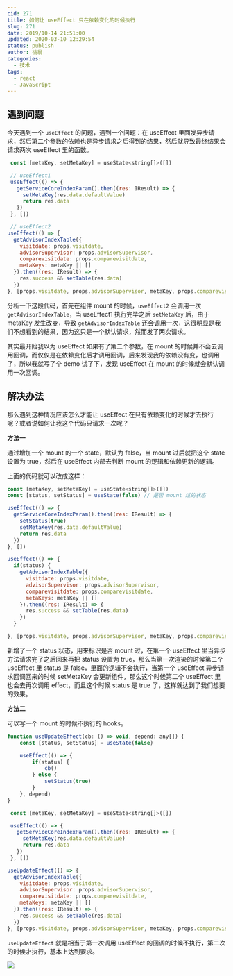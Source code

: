 ```yaml
---
cid: 271
title: 如何让 useEffect 只在依赖变化的时候执行
slug: 271
date: 2019/10-14 21:51:00
updated: 2020-03-10 12:29:54
status: publish
author: 桃翁
categories: 
  - 技术
tags: 
  - react
  - JavaScript
---
```



## 遇到问题

今天遇到一个 `useEffect` 的问题，遇到一个问题：在 useEffect 里面发异步请求，然后第二个参数的依赖也是异步请求之后得到的结果，然后就导致最终结果会请求两次 useEffect 里的函数。

```js
 const [metaKey, setMetaKey] = useState<string[]>([])

 // useEffect1
 useEffect(() => {
   getServiceCoreIndexParam().then((res: IResult) => {
     setMetaKey(res.data.defaultValue)
     return res.data
   })
 }, [])

 // useEffect2
useEffect(() => {
  getAdvisorIndexTable({
    visitdate: props.visitdate,
    advisorSupervisor: props.advisorSupervisor,
    comparevisitdate: props.comparevisitdate,
    metaKeys: metaKey || []
  }).then((res: IResult) => {
    res.success && setTable(res.data)
  })
}, [props.visitdate, props.advisorSupervisor, metaKey, props.comparevisitdate])
```

分析一下这段代码，首先在组件 mount 的时候，`useEffect2` 会调用一次 `getAdvisorIndexTable`，当 useEffect1 执行完毕之后 `setMetaKey` 后，由于 metaKey 发生改变，导致 `getAdvisorIndexTable` 还会调用一次，这很明显是我们不想看到的结果，因为这只是一个默认请求，然而发了两次请求。

其实最开始我以为 useEffect 如果有了第二个参数，在 mount 的时候并不会去调用回调，而仅仅是在依赖变化后才调用回调，后来发现我的依赖没有变，也调用了，所以我就写了个 demo 试了下，发现 useEffect 在 mount 的时候就会默认调用一次回调。

## 解决办法

那么遇到这种情况应该怎么才能让 useEffect 在只有依赖变化的时候才去执行呢？或者说如何让我这个代码只请求一次呢？

**方法一**

通过增加一个 mount 的一个 state，默认为 false，当 mount 过后就把这个 state 设置为 true，然后在 useEffect 内部去判断 mount 的逻辑和依赖更新的逻辑。

上面的代码就可以改成这样：

```js
const [metaKey, setMetaKey] = useState<string[]>([])
const [status, setStatus] = useState(false) // 是否 mount 过的状态

useEffect(() => {
  getServiceCoreIndexParam().then((res: IResult) => {
    setStatus(true)
    setMetaKey(res.data.defaultValue)
    return res.data
  })
}, [])

useEffect(() => {
  if(status) {
    getAdvisorIndexTable({
      visitdate: props.visitdate,
      advisorSupervisor: props.advisorSupervisor,
      comparevisitdate: props.comparevisitdate,
      metaKeys: metaKey || []
    }).then((res: IResult) => {
      res.success && setTable(res.data)
    })
  }

}, [props.visitdate, props.advisorSupervisor, metaKey, props.comparevisitdate])
```

新增了一个 status 状态，用来标识是否 mount 过，在第一个 useEffect 里当异步方法请求完了之后回来再把 status 设置为 true，那么当第一次渲染的时候第二个 useEffect 里 status 是 false，里面的逻辑不会执行，当第一个 useEffect 异步请求回调回来的时候 setMetaKey 会更新组件，那么这个时候第二个 useEffect 里也会去再次调用 effect，而且这个时候 status 是 true 了，这样就达到了我们想要的效果。

**方法二**

可以写一个 mount 的时候不执行的 hooks。

```js
function useUpdateEffect(cb: () => void, depend: any[]) {
    const [status, setStatus] = useState(false)

    useEffect(() => {
        if(status) {
            cb()
        } else {
            setStatus(true)
        }
    }, depend)
}

 const [metaKey, setMetaKey] = useState<string[]>([])

 useEffect(() => {
   getServiceCoreIndexParam().then((res: IResult) => {
     setMetaKey(res.data.defaultValue)
     return res.data
   })
 }, [])

useUpdateEffect(() => {
  getAdvisorIndexTable({
    visitdate: props.visitdate,
    advisorSupervisor: props.advisorSupervisor,
    comparevisitdate: props.comparevisitdate,
    metaKeys: metaKey || []
  }).then((res: IResult) => {
    res.success && setTable(res.data)
  })
}, [props.visitdate, props.advisorSupervisor, metaKey, props.comparevisitdate])

```

`useUpdateEffect` 就是相当于第一次调用 useEffect 的回调的时候不执行，第二次的时候才执行，基本上达到要求。

![](http://www.taoweng.site/usr/uploads/2020-03-1113982871.png)